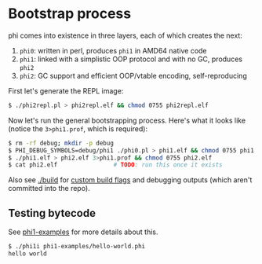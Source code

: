 # Bootstrap process
phi comes into existence in three layers, each of which creates the next:

1. `phi0`: written in perl, produces `phi1` in AMD64 native code
2. `phi1`: linked with a simplistic OOP protocol and with no GC, produces `phi2`
3. `phi2`: GC support and efficient OOP/vtable encoding, self-reproducing

First let's generate the REPL image:

```bash
$ ./phi2repl.pl > phi2repl.elf && chmod 0755 phi2repl.elf
```

Now let's run the general bootstrapping process. Here's what it looks like
(notice the `3>phi1.prof`, which is required):

```bash
$ rm -rf debug; mkdir -p debug
$ PHI_DEBUG_SYMBOLS=debug/phi1 ./phi0.pl > phi1.elf && chmod 0755 phi1.elf
$ ./phi1.elf > phi2.elf 3>phi1.prof && chmod 0755 phi2.elf
$ cat phi2.elf                # TODO: run this once it exists
```

Also see [./build](./build) for [custom build flags](phi0.pl#L55) and debugging
outputs (which aren't committed into the repo).

## Testing bytecode
See [phi1-examples](./phi1-examples) for more details about this.

```bash
$ ./phi1i phi1-examples/hello-world.phi
hello world
```
